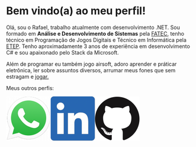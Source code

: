 # Bem vindo(a) ao meu perfil!

Olá, sou o Rafael, trabalho atualmente com desenvolvimento .NET.
Sou formado em **Análise e Desenvolvimento de Sistemas** pela [FATEC](https://fatecsjc-prd.azurewebsites.net/), tenho técnico em Programação de Jogos Digitais e Técnico em Informática pela [ETEP](http://www.etep.edu.br/).
Tenho aproximadamente 3 anos de experiência em desenvolvimento C# e sou apaixonado pelo Stack da Microsoft.

Além de programar eu também jogo airsoft, adoro aprender e práticar eletrônica, ler sobre assuntos diversos, arrumar meus fones que sem estragam e [jogar.](https://steamcommunity.com/id/vgsss)

Meus outros perfis:

<a id="botaoWhatsapp" href="https://api.whatsapp.com/send?phone=5512981118308" target="_blank"  class="rede-Social-Icone md-auto">
	<img align="left" src="https://github.com/VGsss/VGsss/blob/master/images/LogoWhatsapp.png" alt="Logo Whatsapp" >
</a>
		<th>
<a id="botaoLinkedin" href="https://www.linkedin.com/in/vgsss/" target="_blank"  class="rede-Social-Icone md-auto">
	<img align="left" src="https://github.com/VGsss/VGsss/blob/master/images/LogoLinkedin.png" alt="Logo Linkedin">
</a>

<a id="botaoGithub" href="https://github.com/VGsss" target="_blank"  class="rede-Social-Icone md-auto">
	<img align="left" src="https://github.com/VGsss/VGsss/blob/master/images/LogoGitHub.png" alt="Logo GitHub">
</a>